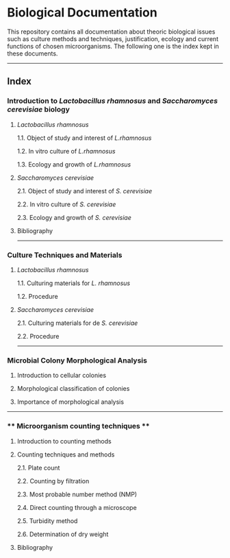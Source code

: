 # **Biological Documentation**

This repository contains all documentation about theoric biological issues such as culture methods and techniques, justification, ecology and current functions of chosen microorganisms. The following one is the index kept in these documents.

-----------------

## Index

### **Introduction to *Lactobacillus rhamnosus* and *Saccharomyces cerevisiae* biology**

1. *Lactobacillus rhamnosus*
   
   1.1. Object of study and interest of *L.rhamnosus*
   
   1.2. In vitro culture of *L.rhamnosus*
      
   1.3. Ecology and growth of *L.rhamnosus*
 
2. *Saccharomyces cerevisiae*
   
   2.1. Object of study and interest of *S. cerevisiae*
      
   2.2. In vitro culture of *S. cerevisiae*
      
   2.3. Ecology and growth of *S. cerevisiae*
        
3. Bibliography
   
   ------------
   
### **Culture Techniques and Materials**

1. *Lactobacillus rhamnosus*

   1.1. Culturing materials for *L. rhamnosus*

   1.2. Procedure

2. *Saccharomyces cerevisiae*
 
   2.1. Culturing materials for de *S. cerevisiae*
 
   2.2. Procedure
   
   -------------
   
### **Microbial Colony Morphological Analysis**

1. Introduction to cellular colonies

2. Morphological classification of colonies

3. Importance of morphological analysis

-----------------

### ** Microorganism counting techniques **

1. Introduction to counting methods

2. Counting techniques and methods

   2.1. Plate count

   2.2. Counting by filtration

   2.3. Most probable number method (NMP)

   2.4. Direct counting through a microscope

   2.5. Turbidity method

   2.6. Determination of dry weight

3. Bibliography
